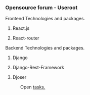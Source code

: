 <h3>Opensource forum - Useroot</h3>
<p>Frontend Technologies and packages.</p>
<ol>
  <li><p>React.js</p></li>
  <li><p>React-router</p></li>
</ol>
<p>Backend Technologies and packages.</p>
<ol>
  <li><p>Django</p></li>
  <li><p>Django-Rest-Framework</p></li>
  <li><p>Djoser</p></li>
<ol/>
<p>Open <a href="https://github.com/ResponseGood/Forum/issues">tasks.</a></p>
